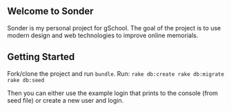 ## Welcome to Sonder

Sonder is my personal project for gSchool. The goal of the project is to use modern design
and web technologies to improve online memorials.

## Getting Started

Fork/clone the project and run `bundle`.
Run:
 `rake db:create
 rake db:migrate
 rake db:seed`

Then you can either use the example login that prints to the console (from seed file)
or create a new user and login.
